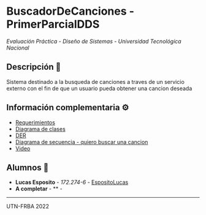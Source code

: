 # BuscadorDeCanciones - PrimerParcialDDS
_Evaluación Práctica - Diseño de Sistemas - Universidad Tecnológica Nacional_


## Descripción 📖
Sistema destinado a la busqueda de canciones a traves de un servicio externo con el fin de que un usuario pueda obtener una cancion deseada


## Información complementaria ⚙️
* [Requerimientos](https://docs.google.com/document/d/1Z1264n_oC8bT7KuSEYqqd3oLLd5EnGUMLkI03452Cn8/edit?pli=1#)
* [Diagrama de clases]()
* [DER]()
* [Diagrama de secuencia - quiero buscar una cancion]()
* [Video]()

## Alumnos 📌

* **Lucas Esposito**           - *172.274-6*   - [EspositoLucas](https://github.com/EspositoLucas)
* **A completar** - **   - []()




---
UTN-FRBA 2022

